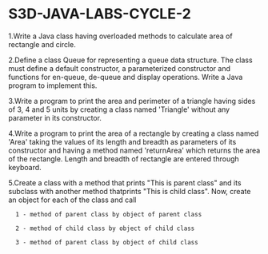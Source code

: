 # S3D-JAVA-LABS-CYCLE-2

1.Write a Java class having overloaded methods to calculate area of rectangle and circle.

2.Define a class Queue for representing a queue data structure. The class must define a default constructor, a parameterized constructor and functions for en-queue, de-queue and display operations. Write a Java program to implement this.

3.Write a program to print the area and perimeter of a triangle having sides of 3, 4 and 5 units by creating a class named 'Triangle' without any parameter in its constructor.

4.Write a program to print the area of a rectangle by creating a class named 'Area' taking the values of its length and breadth as parameters of its constructor and having a method named 'returnArea' which returns the area of the rectangle. Length and breadth of rectangle are entered through keyboard.

5.Create a class with a method that prints "This is parent class" and its subclass with another method thatprints "This is child class". 
  Now, create an object for each of the class and call
  
      1 - method of parent class by object of parent class
      
      2 - method of child class by object of child class
      
      3 - method of parent class by object of child class
